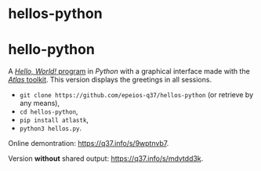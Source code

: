 # hellos-python
# hello-python
A [*Hello, World!* program](https://en.wikipedia.org/wiki/%22Hello,_World!%22_program) in *Python* with a graphical interface made with the [*Atlas* toolkit](https://atlastk.org). This version displays the greetings in all sessions.

- ``git clone https://github.com/epeios-q37/hellos-python`` (or retrieve by any means),
- ``cd hellos-python``,
- ``pip install atlastk``,
- ``python3 hellos.py``.

Online demontration: https://q37.info/s/9wptnvb7.

Version **without** shared output: https://q37.info/s/mdvtdd3k.

